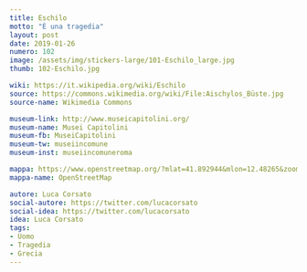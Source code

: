 ```yaml
---
title: Eschilo
motto: "È una tragedia"
layout: post
date: 2019-01-26
numero: 102
image: /assets/img/stickers-large/101-Eschilo_large.jpg
thumb: 102-Eschilo.jpg

wiki: https://it.wikipedia.org/wiki/Eschilo
source: https://commons.wikimedia.org/wiki/File:Aischylos_Büste.jpg
source-name: Wikimedia Commons

museum-link: http://www.museicapitolini.org/
museum-name: Musei Capitolini
museum-fb: MuseiCapitolini
museum-tw: museiincomune
museum-inst: museiincomuneroma

mappa: https://www.openstreetmap.org/?mlat=41.892944&mlon=12.48265&zoom=15#map=15/41.8929/12.4827
mappa-name: OpenStreetMap

autore: Luca Corsato
social-autore: https://twitter.com/lucacorsato
social-idea: https://twitter.com/lucacorsato
idea: Luca Corsato
tags:
- Uomo
- Tragedia
- Grecia
---
```


